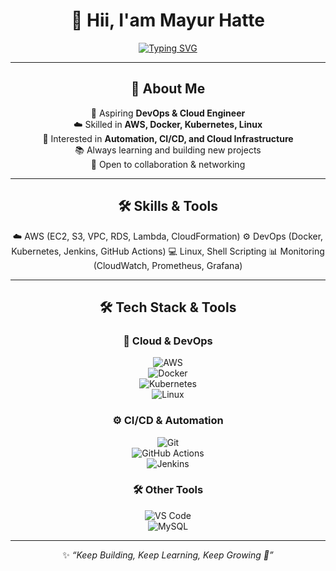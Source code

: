 <div align="center">

# 👋 Hii, I'am  Mayur Hatte
  
<!-- Typing SVG Header -->
[![Typing SVG](https://readme-typing-svg.herokuapp.com?font=Fira+Code&pause=1000&color=2E9EF7&center=true&vCenter=true&width=600&lines=👋+Hi+I'm+Mayur+Hatte;🚀+Aspiring+DevOps+%26+Cloud+Engineer;💻+AWS+%7C+Docker+%7C+Kubernetes+%7C+Linux;⚡+Passionate+About+Automation+%26+Cloud;📚+Always+Learning+%26+Improving;🤝+Let’s+Connect+%26+Grow+Together)](https://git.io/typing-svg)

---

## 🌟 About Me  
🎯 Aspiring **DevOps & Cloud Engineer**  
☁️ Skilled in **AWS, Docker, Kubernetes, Linux**  
🔧 Interested in **Automation, CI/CD, and Cloud Infrastructure**  
 📚 Always learning and building new projects  
🤝 Open to collaboration & networking  

---
## 🛠️ Skills & Tools
☁️ AWS (EC2, S3, VPC, RDS, Lambda, CloudFormation)
⚙️ DevOps (Docker, Kubernetes, Jenkins, GitHub Actions)
💻 Linux, Shell Scripting
📊 Monitoring (CloudWatch, Prometheus, Grafana)

---

## 🛠️ Tech Stack & Tools  

### 🚀 Cloud & DevOps  
![AWS](https://img.shields.io/badge/AWS-%23FF9900.svg?logo=amazon-aws&logoColor=white)  
![Docker](https://img.shields.io/badge/Docker-%230db7ed.svg?logo=docker&logoColor=white)  
![Kubernetes](https://img.shields.io/badge/Kubernetes-326ce5.svg?logo=kubernetes&logoColor=white)  
![Linux](https://img.shields.io/badge/Linux-FCC624?logo=linux&logoColor=black)  

### ⚙️ CI/CD & Automation  
![Git](https://img.shields.io/badge/Git-F05032.svg?logo=git&logoColor=white)  
![GitHub Actions](https://img.shields.io/badge/GitHub%20Actions-2088FF.svg?logo=githubactions&logoColor=white)  
![Jenkins](https://img.shields.io/badge/Jenkins-D24939.svg?logo=jenkins&logoColor=white)  

### 🛠️ Other Tools  
![VS Code](https://img.shields.io/badge/VS%20Code-0078d7.svg?logo=visual-studio-code&logoColor=white)  
![MySQL](https://img.shields.io/badge/MySQL-005C84.svg?logo=mysql&logoColor=white)  

---
✨ *“Keep Building, Keep Learning, Keep Growing 🚀”*  
